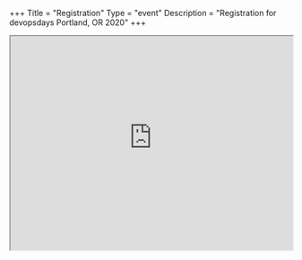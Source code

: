 +++
Title = "Registration"
Type = "event"
Description = "Registration for devopsdays Portland, OR 2020"
+++

<div style="width:100%; text-align:left;">

<iframe style="width:100%;height:382px" scrolling="no" border=0 seamless="seamless" src="https://devopsdayspdx2020.busyconf.com/bookings/new">
  To register, go to <a href="https://devopsdayspdx2020.busyconf.com/bookings/new">https://devopsdayspdx2020.busyconf.com/bookings/new</a>
</iframe>

</div></div>
</div>
